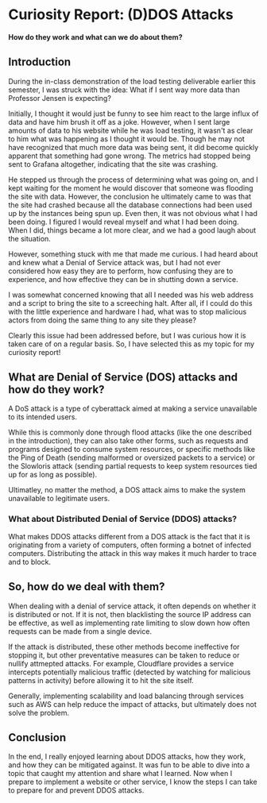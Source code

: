 # Curiosity Report: (D)DOS Attacks
#### How do they work and what can we do about them?

## Introduction

During the in-class demonstration of the load testing deliverable earlier this semester, I was struck with the idea: What if I sent way more data than Professor Jensen is expecting? 

Initially, I thought it would just be funny to see him react to the large influx of data and have him brush it off as a joke. However, when I sent large amounts of data to his website while he was load testing, it wasn't as clear to him what was happening as I thought it would be. Though he may not have recognized that much more data was being sent, it did become quickly apparent that something had gone wrong. The metrics had stopped being sent to Grafana altogether, indicating that the site was crashing. 

He stepped us through the process of determining what was going on, and I kept waiting for the moment he would discover that someone was flooding the site with data. However, the conclusion he ultimately came to was that the site had crashed because all the database connections had been used up by the instances being spun up. Even then, it was not obvious what I had been doing. I figured I would reveal myself and what I had been doing. When I did, things became a lot more clear, and we had a good laugh about the situation.

However, something stuck with me that made me curious. I had heard about and knew what a Denial of Service attack was, but I had not ever considered how easy they are to perform, how confusing they are to experience, and how effective they can be in shutting down a service.

I was somewhat concerned knowing that all I needed was his web address and a script to bring the site to a screeching halt. After all, if I could do this with the little experience and hardware I had, what was to stop malicious actors from doing the same thing to any site they please?

Clearly this issue had been addressed before, but I was curious how it is taken care of on a regular basis. So, I have selected this as my topic for my curiosity report!

## What are Denial of Service (DOS) attacks and how do they work?

A DoS attack is a type of cyberattack aimed at making a service unavailable to its intended users. 

While this is commonly done through flood attacks (like the one described in the introduction), they can also take other forms, such as requests and programs designed to consume system resources, or specific methods like the Ping of Death (sending malformed or oversized packets to a service) or the Slowloris attack (sending partial requests to keep system resources tied up for as long as possible).

Ultimatley, no matter the method, a DOS attack aims to make the system unavailable to legitimate users.

### What about Distributed Denial of Service (DDOS) attacks?

What makes DDOS attacks different from a DOS attack is the fact that it is originating from a variety of computers, often forming a botnet of infected computers. Distributing the attack in this way makes it much harder to trace and to block.

## So, how do we deal with them?

When dealing with a denial of service attack, it often depends on whether it is distributed or not. If it is not, then blacklisting the source IP address can be effective, as well as implementing rate limiting to slow down how often requests can be made from a single device.

If the attack is distributed, these other methods become ineffective for stopping it, but other preventative measures can be taken to reduce or nullify attmepted attacks. For example, Cloudflare provides a service intercepts potentially malicious traffic (detected by watching for malicious patterns in activity) before allowing it to hit the site itself. 

Generally, implementing scalability and load balancing through services such as AWS can help reduce the impact of attacks, but ultimately does not solve the problem.

## Conclusion

In the end, I really enjoyed learning about DDOS attacks, how they work, and how they can be mitigated against. It was fun to be able to dive into a topic that caught my attention and share what I learned. Now when I prepare to implement a website or other service, I know the steps I can take to prepare for and prevent DDOS attacks.
